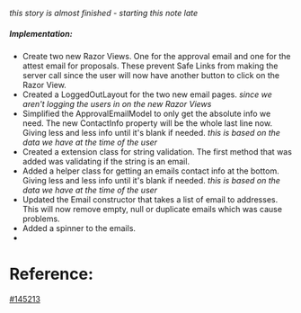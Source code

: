 _this story is almost finished - starting this note late_

##### Implementation:
- Create two new Razor Views. One for the approval email and one for the attest email for proposals. These prevent Safe Links from making the server call since the user will now have another button to click on the Razor View.
- Created a LoggedOutLayout for the two new email pages. _since we aren't logging the users in on the new Razor Views_
-  Simplified the ApprovalEmailModel to only get the absolute info we need. The new ContactInfo property will be the whole last line now. Giving less and less info until it's blank if needed. _this is based on the data we have at the time of the user_
- Created a extension class for string validation. The first method that was added was validating if the string is an email.
- Added a helper class for getting an emails contact info at the bottom. Giving less and less info until it's blank if needed. _this is based on the data we have at the time of the user_
- Updated the Email constructor that takes a list of email to addresses. This will now remove empty, null or duplicate emails which was cause problems.
- Added a spinner to the emails.
- 

# Reference:
[#145213](https://civicplus.tpondemand.com/RestUI/Board.aspx#page=board/4700871645113644934&appConfig=eyJhY2lkIjoiRDVFRTNFODg3NkIzNTM2MzVEQkU0RkVGRDg4Q0FCQUEifQ==&boardPopup=userstory/145213/silent)
